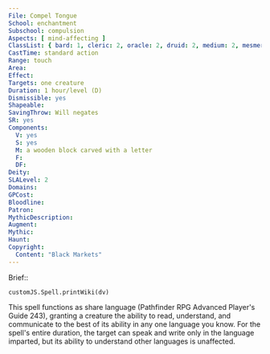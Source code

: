```yaml
---
File: Compel Tongue
School: enchantment
Subschool: compulsion
Aspects: [ mind-affecting ]
ClassList: { bard: 1, cleric: 2, oracle: 2, druid: 2, medium: 2, mesmerist: 2, sorcerer: 2, wizard: 2, witch: 2 }
CastTime: standard action
Range: touch
Area: 
Effect: 
Targets: one creature
Duration: 1 hour/level (D)
Dismissible: yes
Shapeable: 
SavingThrow: Will negates
SR: yes
Components:
  V: yes
  S: yes
  M: a wooden block carved with a letter
  F: 
  DF: 
Deity: 
SLALevel: 2
Domains: 
GPCost: 
Bloodline: 
Patron: 
MythicDescription: 
Augment: 
Mythic: 
Haunt: 
Copyright:
  Content: "Black Markets"
---
```

Brief:: 

```dataviewjs
customJS.Spell.printWiki(dv)
```

This spell functions as share language (Pathfinder RPG Advanced Player's Guide 243), granting a creature the ability to read, understand, and communicate to the best of its ability in any one language you know. For the spell's entire duration, the target can speak and write only in the language imparted, but its ability to understand other languages is unaffected.
